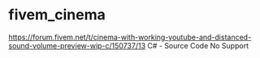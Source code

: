 # fivem_cinema

https://forum.fivem.net/t/cinema-with-working-youtube-and-distanced-sound-volume-preview-wip-c/150737/13
C# - Source Code
No Support
